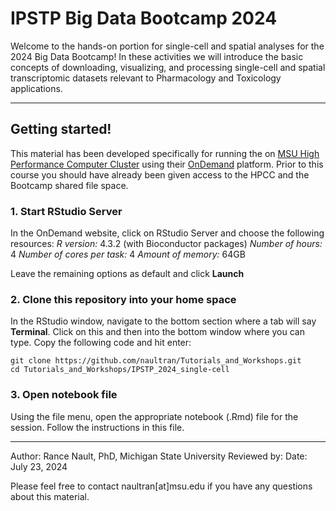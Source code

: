 # IPSTP Big Data Bootcamp 2024
Welcome to the hands-on portion for single-cell and spatial analyses for the 2024 Big Data Bootcamp! In these activities we will introduce the basic concepts of downloading, visualizing, and processing single-cell and spatial transcriptomic datasets relevant to Pharmacology and Toxicology applications.

--------------------------------------------
## Getting started!
 This material has been developed specifically for running the on [MSU High Performance Computer Cluster](https://icer.msu.edu) using their [OnDemand](https://ondemand.hpcc.msu.edu/) platform. Prior to this course you should have already been given access to the HPCC and the Bootcamp shared file space.

### 1. Start RStudio Server
In the OnDemand website, click on RStudio Server and choose the following resources:
_R version:_ 4.3.2 (with Bioconductor packages)
_Number of hours:_ 4
_Number of cores per task:_ 4
_Amount of memory:_ 64GB

Leave the remaining options as default and click __Launch__

### 2. Clone this repository into your home space
 
 In the RStudio window, navigate to the bottom section where a tab will say __Terminal__. Click on this and then into the bottom window where you can type. Copy the following code and hit enter:
 ```
 git clone https://github.com/naultran/Tutorials_and_Workshops.git
 cd Tutorials_and_Workshops/IPSTP_2024_single-cell
 ```

### 3. Open notebook file
Using the file menu, open the appropriate notebook (.Rmd) file for the session. Follow the instructions in this file.

-----------------------------
Author: Rance Nault, PhD, Michigan State University
Reviewed by: 
Date: July 23, 2024

Please feel free to contact naultran[at]msu.edu if you have any questions about this material. 
